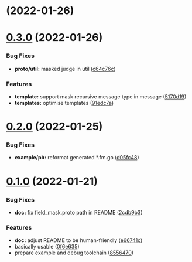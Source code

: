 # [](https://github.com/yeqown/protoc-gen-fieldmask/compare/v0.3.0...v) (2022-01-26)



# [0.3.0](https://github.com/yeqown/protoc-gen-fieldmask/compare/v0.2.0...v0.3.0) (2022-01-26)


### Bug Fixes

* **proto/util:** masked judge in util ([c64c76c](https://github.com/yeqown/protoc-gen-fieldmask/commit/c64c76cac418c750c4b4fed46dfb335fa306b81e))


### Features

* **template:** support mask recursive message type in message ([5170d19](https://github.com/yeqown/protoc-gen-fieldmask/commit/5170d19e289a6efefb7c6965a4abfd1e8779b5aa))
* **templates:** optimise templates ([91edc7a](https://github.com/yeqown/protoc-gen-fieldmask/commit/91edc7a68fc9853b8c44e360a5cfc7958740eb24))



# [0.2.0](https://github.com/yeqown/protoc-gen-fieldmask/compare/v0.1.0...v0.2.0) (2022-01-25)


### Bug Fixes

* **example/pb:** reformat generated *.fm.go ([d05fc48](https://github.com/yeqown/protoc-gen-fieldmask/commit/d05fc48b642041679585e2ad3876e23421550b2f))



# [0.1.0](https://github.com/yeqown/protoc-gen-fieldmask/compare/8556470858af6a4d76ed489f02c6412ea0693e26...v0.1.0) (2022-01-21)


### Bug Fixes

* **doc:** fix field_mask.proto path in README ([2cdb9b3](https://github.com/yeqown/protoc-gen-fieldmask/commit/2cdb9b3420db0bc6bf654d4ebb07074973a29af9))


### Features

* **doc:** adjust README to be human-friendly ([e66741c](https://github.com/yeqown/protoc-gen-fieldmask/commit/e66741c4b08a0491c2be142289d92b20ab25ced2))
* basically usable ([0f6e635](https://github.com/yeqown/protoc-gen-fieldmask/commit/0f6e635111352746b3154a586cd698ca86bcfcbf))
* prepare example and debug toolchain ([8556470](https://github.com/yeqown/protoc-gen-fieldmask/commit/8556470858af6a4d76ed489f02c6412ea0693e26))




